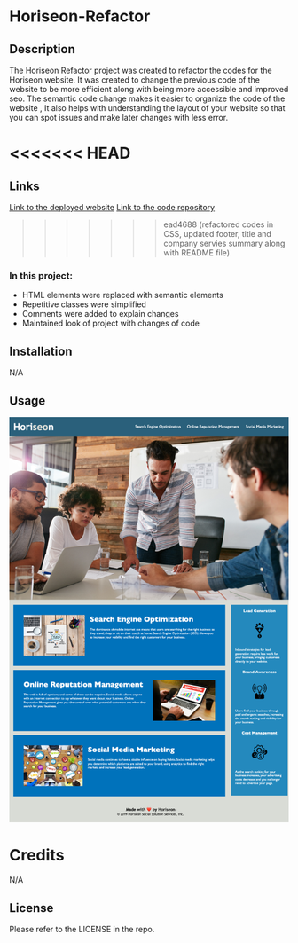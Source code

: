 # Horiseon-Refactor

## Description

The Horiseon Refactor project was created to refactor the codes for the Horiseon website. 
It was created to change the previous code of the website to be more efficient along with being more accessible and improved seo. The semantic code change makes it easier to organize the code of the website , It also helps with understanding the layout of your website so that you can spot issues and make later changes with less error. 

<<<<<<< HEAD
=======
## Links

[Link to the deployed website](https://luudonny.github.io/Horiseon-Refactor/)
[Link to the code repository](https://github.com/luudonny/Horiseon-Refactor)

>>>>>>> ead4688 (refactored codes in CSS, updated footer, title and company servies summary along with README file)
### In this project: 

* HTML elements were replaced with semantic elements
* Repetitive classes were simplified
* Comments were added to explain changes 
* Maintained look of project with changes of code

## Installation

N/A

## Usage

![screenshot of index.html](./assets/images/Screenshot.png)

# Credits

N/A

## License

Please refer to the LICENSE in the repo.
